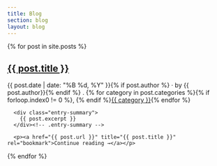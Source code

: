 ```yaml
---
title: Blog
section: blog
layout: blog
---
```


<div class="hfeed">
  {% for post in site.posts %}
    <div class="hentry post">
      <div class="sticky-header">
        <h2 class="entry-title"><a class="spec" href="{{ post.url }}" title="{{ post.title }}" rel="bookmark">{{ post.title }}</a></h2>
        <div class="byline">{{ post.date | date: "%B %d, %Y" }}{% if post.author %} · by {{ post.author}}{% endif %} . {% for category in post.categories %}{% if forloop.index0 != 0 %}, {% endif %}<a href="/blog/categories.html#{{category}}" class="category">{{ category }}</a>{% endfor %}</div>
      </div><!-- .sticky-header -->

      <div class="entry-summary">
        {{ post.excerpt }}
      </div><!-- .entry-summary -->

      <p><a href="{{ post.url }}" title="{{ post.title }}" rel="bookmark">Continue reading →</a></p>
  </div>
  {% endfor %}
</div><!-- .hfeed -->
